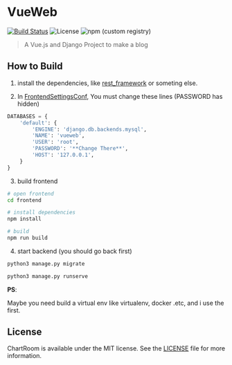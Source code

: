 # VueWeb

[![Build Status](https://travis-ci.org/Himself65/VueWeb.svg?branch=master)](https://travis-ci.org/Himself65/VueWeb) ![License](https://img.shields.io/badge/license-MIT-blue.svg) ![npm (custom registry)](https://img.shields.io/npm/v/npm.svg?registry_uri=https%3A%2F%2Fregistry.npmjs.com)

> A Vue.js and Django Project to make a blog

## How to Build

1.  install the dependencies, like [rest_framework](http://www.django-rest-framework.org/) or someting else.

2.  In [FrontendSettingsConf](ulb_manager/settings.py), You must change these lines (PASSWORD has hidden)

```python
DATABASES = {
    'default': {
        'ENGINE': 'django.db.backends.mysql',
        'NAME': 'vueweb',
        'USER': 'root',
        'PASSWORD': '**Change There**',
        'HOST': '127.0.0.1',
    }
}
```

3.  build frontend

```bash
# open frontend
cd frontend

# install dependencies
npm install

# build
npm run build
```

4.  start backend (you should go back first)

```bash
python3 manage.py migrate

python3 manage.py runserve
```

**PS**:

Maybe you need build a virtual env like virtualenv, docker .etc, and i use the first.

## License

ChartRoom is available under the MIT license. See the [LICENSE](LICENSE) file for more information.
